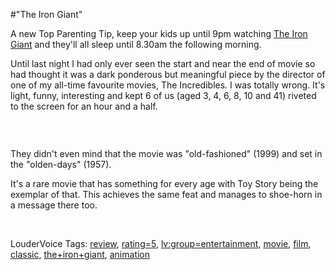 #"The Iron Giant"


 <p>A new Top Parenting Tip, keep your kids up until 9pm watching <a href="http://en.wikipedia.org/wiki/The_Iron_Giant">The Iron Giant</a> and they'll all sleep until 8.30am the following morning.</p>
<p>Until last night I had only ever seen the start and near the end of movie so had thought it was a dark ponderous but meaningful piece by the director of one of my all-time favourite movies, The Incredibles. I was totally wrong. It's light, funny, interesting and kept 6 of us (aged 3, 4, 6, 8, 10 and 41) riveted to the screen for an hour and a half.</p>
<p>&nbsp;</p>
<p><img src="http://upload.wikimedia.org/wikipedia/en/thumb/d/d3/The_Iron_Giant_poster.JPG/200px-The_Iron_Giant_poster.JPG" alt="" style="display: block; margin-left: auto; margin-right: auto;" /></p>
<p>They didn't even mind that the movie was "old-fashioned" (1999) and set in the "olden-days" (1957).</p>
<p>It's a rare movie that has something for every age with Toy Story being the exemplar of that. This achieves the same feat and manages to shoe-horn in a message there too.</p>
<p>&nbsp;</p>
<p>LouderVoice Tags: <a href="http://www.loudervoice.com/tags/review" rel="tag">review</a>, <a href="http://www.loudervoice.com/tags/rating=5" rel="tag">rating=5</a>, <a href="http://www.loudervoice.com/tags/lv:group=entertainment" rel="tag">lv:group=entertainment</a>, <a href="http://www.loudervoice.com/tags/movie" rel="tag">movie</a>, <a href="http://www.loudervoice.com/tags/film" rel="tag">film</a>, <a href="http://www.loudervoice.com/tags/classic" rel="tag">classic</a>, <a href="http://www.loudervoice.com/tags/the+iron+giant" rel="tag">the+iron+giant</a>, <a href="http://www.loudervoice.com/tags/animation" rel="tag">animation</a></p>
 